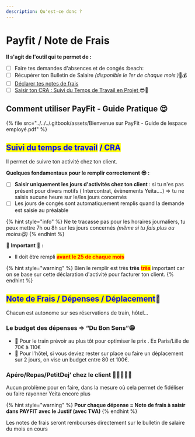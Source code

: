 ```yaml
---
description: Qu'est-ce donc ?
---
```


# Payfit / Note de Frais

**Il s'agit de l'outil qui te permet de :**&#x20;

* [ ] Faire tes demandes d'absences et de congés :beach:
* [ ] Récupérer ton Bulletin de Salaire _(disponible le 1er de chaque mois )_🎉💰
* [ ] [Déclarer tes notes de frais ](payfit-note-de-frais.md#note-de-frais-depense-deplacement)
* [ ] [Saisir ton CRA : Suivi du Temps de Travail en Projet ](payfit-note-de-frais.md#suivi-du-temps-de-travail)😎🚀

## **Comment utiliser PayFit - Guide Pratique 😍**

{% file src="../../../.gitbook/assets/Bienvenue sur PayFit - Guide de lespace employé.pdf" %}

## <mark style="color:blue;">Suivi du temps de travail</mark> <mark style="color:blue;"></mark><mark style="color:blue;">**/ CRA**</mark>

Il permet de suivre ton activité chez ton client.&#x20;

**Quelques fondamentaux pour le remplir correctement  😎 :**&#x20;

* [ ] **Saisir uniquement les jours d'activités chez ton client** : si tu n'es pas présent pour divers motifs ( Intercontrat, évènements Yeita....) => tu ne saisis aucune heure sur le/les jours concernés
* [ ] Les jours de congés sont automatiquement remplis quand la demande est saisie au préalable&#x20;

{% hint style="info" %}
Ne te tracasse pas pour les horaires journaliers, tu peux mettre 7h ou 8h sur les jours concernés _(même si tu fais plus ou moins😋)_&#x20;
{% endhint %}



🛑 **Important** 🛑  **:**&#x20;

* Il doit être rempli <mark style="color:red;">**avant le 25 de chaque mois**</mark>

{% hint style="warning" %}
Bien le remplir est très **très** <mark style="color:red;">**très**</mark> important car on se base sur cette déclaration d'activité pour facturer ton client.&#x20;
{% endhint %}

## <mark style="color:blue;">Note de Frais / Dépenses / Déplacement</mark>🤑

Chacun est autonome sur ses réservations de train, hôtel…&#x20;

### Le budget des dépenses => “Du Bon Sens”😁&#x20;

* &#x20;🚄 Pour le train prévoir au plus tôt pour optimiser le prix . Ex Paris/Lille de 70€ à 110€&#x20;
* &#x20;🏢 Pour l'hôtel, si vous deviez rester sur place ou faire un déplacement sur 2 jours, on vise un budget entre 80 et 100€.

### Apéro/Repas/PetitDej’ chez le client 🥐🥨🧁🍾🍝

Aucun problème pour en faire, dans la mesure où cela permet de fidéliser ou faire rayonner Yeita encore plus

{% hint style="warning" %}
**Pour chaque dépense =  Note de frais à saisir dans PAYFIT avec le Justif (avec TVA)**
{% endhint %}

Les notes de frais seront remboursés directement sur le bulletin de salaire du mois en cours
